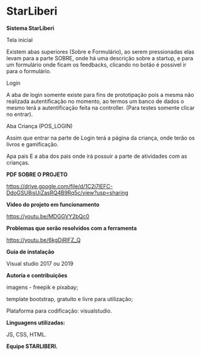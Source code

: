 # StarLiberi

**Sistema StarLiberi**

Tela inicial

Existem abas superiores (Sobre e Formulário), ao serem pressionadas elas levam para a parte SOBRE, onde há uma descrição sobre a startup, e para um formulário onde ficam os feedbacks, clicando no botão é possivel ir para o formulário.

Login

A aba de login somente existe para fins de prototipação pois a mesma não realizada autentificação no momento, ao termos um banco de dados o mesmo terá a autentificação feita na controller. (Para testes somente clicar no entrar).

Aba Criança (POS_LOGIN)

Assim que entrar na parte de Login terá a página da criança, onde terão os livros e gamificação.


Apa pais
E a aba dos pais onde irá possuir a parte de atividades com as crianças.


**PDF SOBRE O PROJETO**

https://drive.google.com/file/d/1C2i7lEFC-DdoGSU8jsUiZasRQ4B9Rq5c/view?usp=sharing


**Video do projeto em funcionamento**

https://youtu.be/MDGGVY2bQc0


**Problemas que serão resolvidos com a ferramenta**

https://youtu.be/6kgDiRlFZ_Q


**Guia de instalação**

Visual studio 2017 ou 2019


**Autoria e contribuições**

imagens - freepik e pixabay;

template bootstrap, gratuito e livre para utilização;

Plataforma para codificação: visualstudio.


**Linguagens utilizadas:** 

JS, CSS, HTML.



**Equipe STARLIBERI.**
